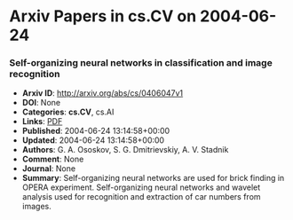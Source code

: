 # Arxiv Papers in cs.CV on 2004-06-24
### Self-organizing neural networks in classification and image recognition
- **Arxiv ID**: http://arxiv.org/abs/cs/0406047v1
- **DOI**: None
- **Categories**: **cs.CV**, cs.AI
- **Links**: [PDF](http://arxiv.org/pdf/cs/0406047v1)
- **Published**: 2004-06-24 13:14:58+00:00
- **Updated**: 2004-06-24 13:14:58+00:00
- **Authors**: G. A. Ososkov, S. G. Dmitrievskiy, A. V. Stadnik
- **Comment**: None
- **Journal**: None
- **Summary**: Self-organizing neural networks are used for brick finding in OPERA experiment. Self-organizing neural networks and wavelet analysis used for recognition and extraction of car numbers from images.



